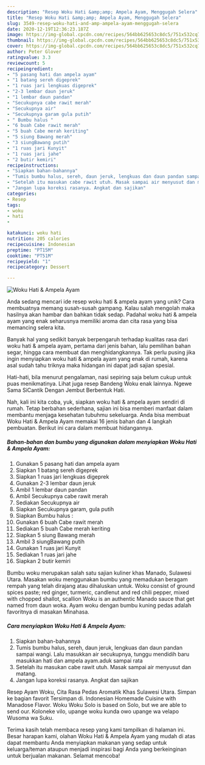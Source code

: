 ```yaml
---
description: "Resep Woku Hati &amp;amp; Ampela Ayam, Menggugah Selera"
title: "Resep Woku Hati &amp;amp; Ampela Ayam, Menggugah Selera"
slug: 3549-resep-woku-hati-and-amp-ampela-ayam-menggugah-selera
date: 2020-12-19T12:36:23.187Z
image: https://img-global.cpcdn.com/recipes/564bb625653c8dc5/751x532cq70/woku-hati-ampela-ayam-foto-resep-utama.jpg
thumbnail: https://img-global.cpcdn.com/recipes/564bb625653c8dc5/751x532cq70/woku-hati-ampela-ayam-foto-resep-utama.jpg
cover: https://img-global.cpcdn.com/recipes/564bb625653c8dc5/751x532cq70/woku-hati-ampela-ayam-foto-resep-utama.jpg
author: Peter Glover
ratingvalue: 3.3
reviewcount: 5
recipeingredient:
- "5 pasang hati dan ampela ayam"
- "1 batang sereh digeprek"
- "1 ruas jari lengkuas digeprek"
- "2-3 lembar daun jeruk"
- "1 lembar daun pandan"
- "Secukupnya cabe rawit merah"
- "Secukupnya air"
- "Secukupnya garam gula putih"
- " Bumbu halus "
- "6 buah Cabe rawit merah"
- "5 buah Cabe merah keriting"
- "5 siung Bawang merah"
- "3 siungBawang putih"
- "1 ruas jari Kunyit"
- "1 ruas jari jahe"
- "2 butir kemiri"
recipeinstructions:
- "Siapkan bahan-bahannya"
- "Tumis bumbu halus, sereh, daun jeruk, lengkuas dan daun pandan sampai wangi. Lalu masukkan air secukupnya, tunggu mendidih baru masukkan hati dan ampela ayam.aduk sampai rata"
- "Setelah itu masukan cabe rawit utuh. Masak sampai air menyusut dan matang."
- "Jangan lupa koreksi rasanya. Angkat dan sajikan"
categories:
- Resep
tags:
- woku
- hati
- 

katakunci: woku hati  
nutrition: 205 calories
recipecuisine: Indonesian
preptime: "PT15M"
cooktime: "PT51M"
recipeyield: "1"
recipecategory: Dessert

---
```



![Woku Hati &amp; Ampela Ayam](https://img-global.cpcdn.com/recipes/564bb625653c8dc5/751x532cq70/woku-hati-ampela-ayam-foto-resep-utama.jpg)

Anda sedang mencari ide resep woku hati &amp; ampela ayam yang unik? Cara membuatnya memang susah-susah gampang. Kalau salah mengolah maka hasilnya akan hambar dan bahkan tidak sedap. Padahal woku hati &amp; ampela ayam yang enak seharusnya memiliki aroma dan cita rasa yang bisa memancing selera kita.

Banyak hal yang sedikit banyak berpengaruh terhadap kualitas rasa dari woku hati &amp; ampela ayam, pertama dari jenis bahan, lalu pemilihan bahan segar, hingga cara membuat dan menghidangkannya. Tak perlu pusing jika ingin menyiapkan woku hati &amp; ampela ayam yang enak di rumah, karena asal sudah tahu triknya maka hidangan ini dapat jadi sajian spesial.

Hati-hati, bila menurut pengalaman, nasi sepiring saja belum cukup untuk puas menikmatinya. Lihat juga resep Bandeng Woku enak lainnya. Ngewe Sama SiCantik Dengan Jembut Berbentuk Hati.


Nah, kali ini kita coba, yuk, siapkan woku hati &amp; ampela ayam sendiri di rumah. Tetap berbahan sederhana, sajian ini bisa memberi manfaat dalam membantu menjaga kesehatan tubuhmu sekeluarga. Anda bisa membuat Woku Hati &amp; Ampela Ayam memakai 16 jenis bahan dan 4 langkah pembuatan. Berikut ini cara dalam membuat hidangannya.

<!--inarticleads1-->

##### Bahan-bahan dan bumbu yang digunakan dalam menyiapkan Woku Hati &amp; Ampela Ayam:

1. Gunakan 5 pasang hati dan ampela ayam
1. Siapkan 1 batang sereh digeprek
1. Siapkan 1 ruas jari lengkuas digeprek
1. Gunakan 2-3 lembar daun jeruk
1. Ambil 1 lembar daun pandan
1. Ambil Secukupnya cabe rawit merah
1. Sediakan Secukupnya air
1. Siapkan Secukupnya garam, gula putih
1. Siapkan  Bumbu halus :
1. Gunakan 6 buah Cabe rawit merah
1. Sediakan 5 buah Cabe merah keriting
1. Siapkan 5 siung Bawang merah
1. Ambil 3 siungBawang putih
1. Gunakan 1 ruas jari Kunyit
1. Sediakan 1 ruas jari jahe
1. Siapkan 2 butir kemiri


Bumbu woku merupakan salah satu sajian kuliner khas Manado, Sulawesi Utara. Masakan woku menggunakan bumbu yang memadukan beragam rempah yang telah dirajang atau dihaluskan untuk. Woku consist of ground spices paste; red ginger, turmeric, candlenut and red chili pepper, mixed with chopped shallot, scallion Woku is an authentic Manado sauce that get named from daun woka. Ayam woku dengan bumbu kuning pedas adalah favoritnya di masakan Minahasa. 

<!--inarticleads2-->

##### Cara menyiapkan Woku Hati &amp; Ampela Ayam:

1. Siapkan bahan-bahannya
1. Tumis bumbu halus, sereh, daun jeruk, lengkuas dan daun pandan sampai wangi. Lalu masukkan air secukupnya, tunggu mendidih baru masukkan hati dan ampela ayam.aduk sampai rata
1. Setelah itu masukan cabe rawit utuh. Masak sampai air menyusut dan matang.
1. Jangan lupa koreksi rasanya. Angkat dan sajikan


Resep Ayam Woku, Cita Rasa Pedas Aromatik Khas Sulawesi Utara. Simpan ke bagian favorit Tersimpan di. Indonesian Homemade Cuisine with Manadose Flavor. Woku Woku Solo is based on Solo, but we are able to send our. Koloneke vilo, upange woku kunda owo upange wa velapo Wusoma wa Suku. 

Terima kasih telah membaca resep yang kami tampilkan di halaman ini. Besar harapan kami, olahan Woku Hati &amp; Ampela Ayam yang mudah di atas dapat membantu Anda menyiapkan makanan yang sedap untuk keluarga/teman ataupun menjadi inspirasi bagi Anda yang berkeinginan untuk berjualan makanan. Selamat mencoba!
